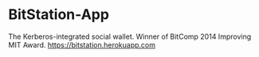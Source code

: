 BitStation-App
==============

The Kerberos-integrated social wallet.
Winner of BitComp 2014 Improving MIT Award.
https://bitstation.herokuapp.com
 
